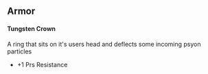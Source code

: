 ## Armor
#### Tungsten Crown
A ring that sits on it's users head and deflects some incoming psyon particles
- +1 Prs Resistance